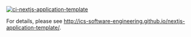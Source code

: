 [![ci-nextjs-application-template](https://github.com/weekend-warrior-uhm/weekend-warrior-code/actions/workflows/ci.yml/badge.svg)](https://github.com/weekend-warrior-uhm/weekend-warrior-code/actions/workflows/ci.yml)



For details, please see http://ics-software-engineering.github.io/nextjs-application-template/.
